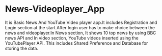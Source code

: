 # News-Videoplayer_App
It is Basic News And YouTube Video player app.It includes Registration and Login section at the start.After login user has to make choice between the news and videoplayer.In News section, It shows 10 top news by using BBC news API and In video section, YouTube videos inserted using the YouTubePlayer API. This includes Shared Preference and Database for storing the data.
